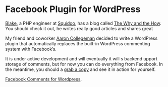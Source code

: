 # Facebook Plugin for WordPress

  [Blake](http://twitter.com/RealNerd), a PHP engineer at [Squidoo](http://squidoo.com), has a blog called [The Why and the How](http://www.thewhyandthehow.com/). You should check it out, he writes really good articles and shares great

 My friend and coworker [Aaron Collegeman](http://aaroncollegeman.com/) decided to write a WordPress plugin that automatically replaces the built\-in WordPress commenting system with Facebook’s.

  It is under active development and will eventually it will s backend upport storage of comments, but for now you can do everything from Facebook. In the meantime, you should a [grab a copy](http://code.google.com/p/wpfb/) and see it in action for yourself.

 [Facebook Comments for Wordpress](http://code.google.com/p/wpfb/).

   


  